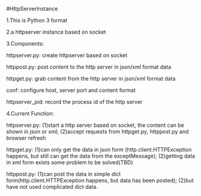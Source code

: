 #HttpServerInstance

1.This is Python 3 format

2.a httpserver instance based on socket

3.Components: 

httpserver.py: create httpserver based on socket

httppost.py: post content to the http server in json/xml format data

httpget.py: grab content from the http server in json/xml format data

conf: configure host, server port and content format

httpserver_pid: record the process id of the http server

4.Current Function:

httpserver.py: (1)start a http server based on socket, the content can be shown in json or xml; (2)accept requests from httpget.py, httppost.py and browser refresh

httpget.py: (1)can only get the data in json form (http.client.HTTPException happens, but still can get the data from the exceptMessage); (2)getting data in xml form exists some problem to be solved(TBD)

httppost.py: (1)can post the data in simple dict form(http.client.HTTPException happens, but data has been posted); (2)but have not used complicated dict data.
